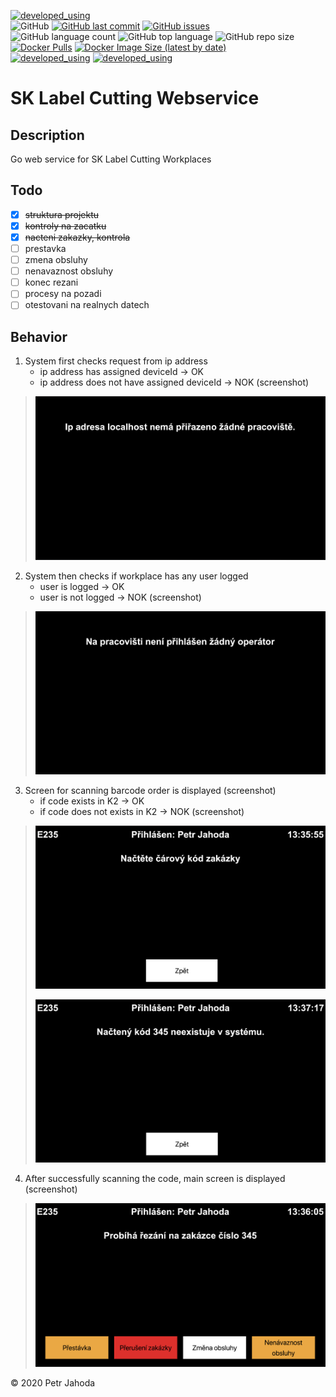 [![developed_using](https://img.shields.io/badge/developed%20using-Jetbrains%20Goland-lightgrey)](https://www.jetbrains.com/go/)
<br/>
![GitHub](https://img.shields.io/github/license/petrjahoda/sklabel_cutting_webservice)
[![GitHub last commit](https://img.shields.io/github/last-commit/petrjahoda/sklabel_cutting_webservice)](https://github.com/petrjahoda/sklabel_cutting_webservice/commits/master)
[![GitHub issues](https://img.shields.io/github/issues/petrjahoda/sklabel_cutting_webservice)](https://github.com/petrjahoda/sklabel_cutting_webservice/issues)
<br/>
![GitHub language count](https://img.shields.io/github/languages/count/petrjahoda/sklabel_cutting_webservice)
![GitHub top language](https://img.shields.io/github/languages/top/petrjahoda/sklabel_cutting_webservice)
![GitHub repo size](https://img.shields.io/github/repo-size/petrjahoda/sklabel_cutting_webservice)
<br/>
[![Docker Pulls](https://img.shields.io/docker/pulls/petrjahoda/sklabel_cutting_webservice)](https://hub.docker.com/r/petrjahoda/sklabel_cutting_webservice)
[![Docker Image Size (latest by date)](https://img.shields.io/docker/image-size/petrjahoda/sklabel_cutting_webservice?sort=date)](https://hub.docker.com/r/petrjahoda/sklabel_cutting_webservice/tags)
<br/>
[![developed_using](https://img.shields.io/badge/database-MySQL-red)](https://www.mysql.com) [![developed_using](https://img.shields.io/badge/runtime-Docker-red)](https://www.docker.com)

# SK Label Cutting Webservice

## Description
Go web service for SK Label Cutting Workplaces

## Todo
- [x] ~~struktura projektu~~
- [x] ~~kontroly na zacatku~~
- [x] ~~nacteni zakazky, kontrola~~
- [ ] prestavka
- [ ] zmena obsluhy
- [ ] nenavaznost obsluhy
- [ ] konec rezani
- [ ] procesy na pozadi
- [ ] otestovani na realnych datech

## Behavior
1. System first checks request from ip address
    - ip address has assigned deviceId -> OK
    - ip address does not have assigned deviceId -> NOK (screenshot)
>![ipaddress_error](screens/no-ip.png)
2. System then checks if workplace has any user logged
    - user is logged -> OK
    - user is not logged -> NOK (screenshot)
>![user_error](screens/no-user.png)
3. Screen for scanning barcode order is displayed (screenshot)
    - if code exists in K2 -> OK
    - if code does not exists in K2 -> NOK (screenshot)
>![order](screens/read-code.png)
>
>![no-code](screens/no-code.png) 
4. After successfully scanning the code, main screen is displayed (screenshot)
>![main](screens/main.png) 
     
© 2020 Petr Jahoda
